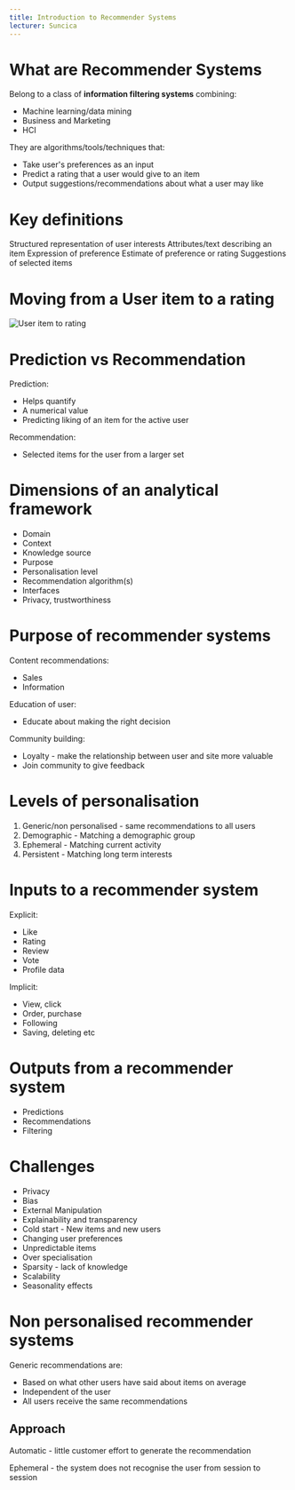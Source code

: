 ```yaml
---
title: Introduction to Recommender Systems
lecturer: Suncica
---
```


# What are Recommender Systems

Belong to a class of **information filtering systems** combining:

-   Machine learning/data mining
-   Business and Marketing
-   HCI

They are algorithms/tools/techniques that:

-   Take user's preferences as an input
-   Predict a rating that a user would give to an item
-   Output suggestions/recommendations about what a user may like

# Key definitions

<Definition name="User model/profile">
Structured representation of user interests
</Definition>

<Definition name="Item's context">
Attributes/text describing an item
</Definition>

<Definition name="Rating"> 
Expression of preference
</Definition>

<Definition name="Prediction">
Estimate of preference or rating
</Definition>

<Definition name="Recommendation">
Suggestions of selected items
</Definition>

# Moving from a User item to a rating

![User item to rating](/img/Year_3/Recommender/Introduction/Item->Rating.webp)

# Prediction vs Recommendation

Prediction:

-   Helps quantify
-   A numerical value
-   Predicting liking of an item for the active user

Recommendation:

-   Selected items for the user from a larger set

# Dimensions of an analytical framework

-   Domain
-   Context
-   Knowledge source
-   Purpose
-   Personalisation level
-   Recommendation algorithm(s)
-   Interfaces
-   Privacy, trustworthiness

# Purpose of recommender systems

Content recommendations:

-   Sales
-   Information

Education of user:

-   Educate about making the right decision

Community building:

-   Loyalty - make the relationship between user and site more valuable
-   Join community to give feedback

# Levels of personalisation

1. Generic/non personalised - same recommendations to all users
2. Demographic - Matching a demographic group
3. Ephemeral - Matching current activity
4. Persistent - Matching long term interests

# Inputs to a recommender system

Explicit:

-   Like
-   Rating
-   Review
-   Vote
-   Profile data

Implicit:

-   View, click
-   Order, purchase
-   Following
-   Saving, deleting etc

# Outputs from a recommender system

-   Predictions
-   Recommendations
-   Filtering

# Challenges

-   Privacy
-   Bias
-   External Manipulation
-   Explainability and transparency
-   Cold start - New items and new users
-   Changing user preferences
-   Unpredictable items
-   Over specialisation
-   Sparsity - lack of knowledge
-   Scalability
-   Seasonality effects

# Non personalised recommender systems

Generic recommendations are:

-   Based on what other users have said about items on average
-   Independent of the user
-   All users receive the same recommendations

## Approach

Automatic - little customer effort to generate the recommendation

Ephemeral - the system does not recognise the user from session to session
